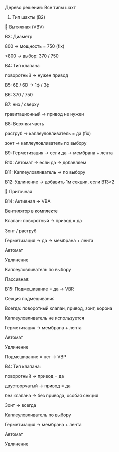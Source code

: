 Дерево решений: Все типы шахт

1. Тип шахты (B2)

🔹 Вытяжная (VBV)

B3: Диаметр

800 → мощность = 750 (fix)

<800 → выбор: 370 / 750

B4: Тип клапана

поворотный → нужен привод

B5: 6E / 6D → 1ф / 3ф

B6: 370 / 750

B7: низ / сверху

гравитационный → привод не нужен

B8: Верхняя часть

раструб → каплеуловливатель = да (fix)

зонт → каплеуловливатель по выбору

B9: Герметизация → если да → мембрана + лента

B10: Автомат → если да → добавляем

B11: Каплеуловливатель → по выбору

B12: Удлинение → добавить 1м секции, если B13>2

🔹 Приточная

B14: Активная → VBA

Вентилятор в комплекте

Клапан: поворотный → привод = да

Зонт / раструб

Герметизация → да → мембрана + лента

Автомат

Удлинение

Каплеуловливатель по выбору

Пассивная:

B15: Подмешивание = да → VBR

Секция подмешивания

Всегда: поворотный клапан, привод, зонт, корона

Каплеуловливатель не используется

Герметизация → мембрана + лента

Автомат

Удлинение

Подмешивание = нет → VBP

B4: Тип клапана:

поворотный → привод = да

двустворчатый → привод = да

без клапана → без привода, особая секция

Зонт → всегда

Каплеуловливатель по выбору

Герметизация → мембрана + лента

Автомат

Удлинение

